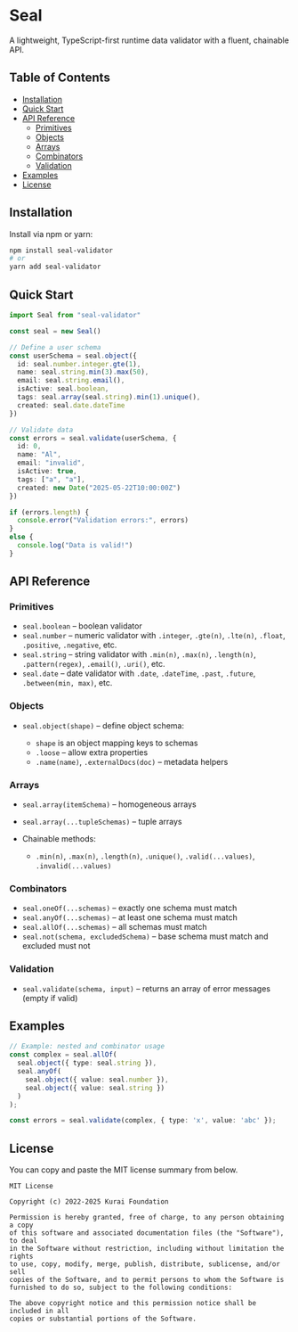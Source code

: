 # Seal

A lightweight, TypeScript-first runtime data validator with a fluent, chainable API.


## Table of Contents

* [Installation](#installation)
* [Quick Start](#quick-start)
* [API Reference](#api-reference)
    * [Primitives](#primitives)
    * [Objects](#objects)
    * [Arrays](#arrays)
    * [Combinators](#combinators)
    * [Validation](#validation)
* [Examples](#examples)
* [License](#license)


## Installation

Install via npm or yarn:

```bash
npm install seal-validator
# or
yarn add seal-validator
```


## Quick Start

```ts
import Seal from "seal-validator"

const seal = new Seal()

// Define a user schema
const userSchema = seal.object({
  id: seal.number.integer.gte(1),
  name: seal.string.min(3).max(50),
  email: seal.string.email(),
  isActive: seal.boolean,
  tags: seal.array(seal.string).min(1).unique(),
  created: seal.date.dateTime
})

// Validate data
const errors = seal.validate(userSchema, {
  id: 0,
  name: "Al",
  email: "invalid",
  isActive: true,
  tags: ["a", "a"],
  created: new Date("2025-05-22T10:00:00Z")
})

if (errors.length) {
  console.error("Validation errors:", errors)
}
else {
  console.log("Data is valid!")
}
```


## API Reference

### Primitives

* `seal.boolean` – boolean validator
* `seal.number` – numeric validator with `.integer`, `.gte(n)`, `.lte(n)`, `.float`, `.positive`, `.negative`, etc.
* `seal.string` – string validator with `.min(n)`, `.max(n)`, `.length(n)`, `.pattern(regex)`, `.email()`, `.uri()`, etc.
* `seal.date` – date validator with `.date`, `.dateTime`, `.past`, `.future`, `.between(min, max)`, etc.

### Objects

* `seal.object(shape)` – define object schema:

    * `shape` is an object mapping keys to schemas
    * `.loose` – allow extra properties
    * `.name(name)`, `.externalDocs(doc)` – metadata helpers

### Arrays

* `seal.array(itemSchema)` – homogeneous arrays
* `seal.array(...tupleSchemas)` – tuple arrays
* Chainable methods:

    * `.min(n)`, `.max(n)`, `.length(n)`, `.unique()`, `.valid(...values)`, `.invalid(...values)`

### Combinators

* `seal.oneOf(...schemas)` – exactly one schema must match
* `seal.anyOf(...schemas)` – at least one schema must match
* `seal.allOf(...schemas)` – all schemas must match
* `seal.not(schema, excludedSchema)` – base schema must match and excluded must not

### Validation

* `seal.validate(schema, input)` – returns an array of error messages (empty if valid)


## Examples

```ts
// Example: nested and combinator usage
const complex = seal.allOf(
  seal.object({ type: seal.string }),
  seal.anyOf(
    seal.object({ value: seal.number }),
    seal.object({ value: seal.string })
  )
);

const errors = seal.validate(complex, { type: 'x', value: 'abc' });
```


## License

You can copy and paste the MIT license summary from below.

```text
MIT License

Copyright (c) 2022-2025 Kurai Foundation

Permission is hereby granted, free of charge, to any person obtaining a copy
of this software and associated documentation files (the "Software"), to deal
in the Software without restriction, including without limitation the rights
to use, copy, modify, merge, publish, distribute, sublicense, and/or sell
copies of the Software, and to permit persons to whom the Software is
furnished to do so, subject to the following conditions:

The above copyright notice and this permission notice shall be included in all
copies or substantial portions of the Software.
```
